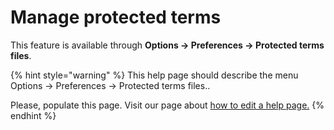 # Manage protected terms

This feature is available through **Options → Preferences → Protected terms files**.

{% hint style="warning" %}
This help page should describe the menu Options → Preferences → Protected terms files..

Please, populate this page. Visit our page about [how to edit a help page.​](../faqcontributing/how-to-improve-the-help-page.md#editing-help-pages-directly-in-the-browser)​
{% endhint %}

